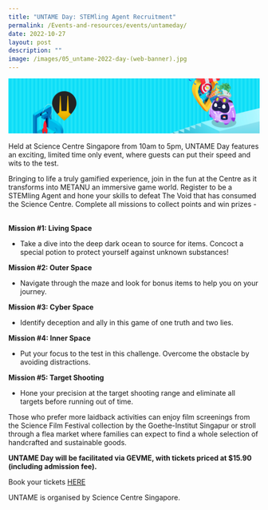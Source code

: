 ```yaml
---
title: "UNTAME Day: STEMling Agent Recruitment"
permalink: /Events-and-resources/events/untameday/
date: 2022-10-27
layout: post
description: ""
image: /images/05_untame-2022-day-(web-banner).jpg
---
```

![](/images/05_untame-2022-day-(web-banner).jpg)

Held at Science Centre Singapore from 10am to 5pm, UNTAME Day features an exciting, limited time only event, where guests can put their speed and wits to the test.

Bringing to life a truly gamified experience, join in the fun at the Centre as it transforms into METANU an immersive game world. Register to be a STEMling Agent and hone your skills to defeat The Void that has consumed the Science Centre. Complete all missions to collect points and win prizes -  

**Mission #1: Living Space**

*   Take a dive into the deep dark ocean to source for items. Concoct a special potion to protect yourself against unknown substances!

**Mission #2: Outer Space**

  

*   Navigate through the maze and look for bonus items to help you on your journey.

**Mission #3: Cyber Space**

*   Identify deception and ally in this game of one truth and two lies.

**Mission #4: Inner Space**

*   Put your focus to the test in this challenge. Overcome the obstacle by avoiding distractions.

**Mission #5: Target Shooting**

*   Hone your precision at the target shooting range and eliminate all targets before running out of time.

Those who prefer more laidback activities can enjoy film screenings from the Science Film Festival collection by the Goethe-Institut Singapur or stroll through a flea market where families can expect to find a whole selection of handcrafted and sustainable goods.

**UNTAME Day will be facilitated via GEVME, with tickets priced at $15.90 (including admission fee).**

Book your tickets [HERE](https://www.gevme.com/untame-2022?_ga=2.102235783.789022292.1666851596-647106083.1664527797&_gac=1.150999371.1666851596.Cj0KCQjwteOaBhDuARIsADBqRegRdR8gTix7w0sSC8_z0AotS_Nw9MeBbkAjNpyiG5sukJ0WJGEdaOcaAqcNEALw_wcB)

UNTAME is organised by Science Centre Singapore. 